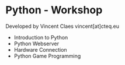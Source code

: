 # Python - Workshop
Developed by Vincent Claes
vincent[at]cteq.eu

- Introduction to Python
- Python Webserver
- Hardware Connection
- Python Game Programming

